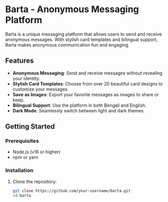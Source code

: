 # Barta - Anonymous Messaging Platform

Barta is a unique messaging platform that allows users to send and receive anonymous messages. With stylish card templates and bilingual support, Barta makes anonymous communication fun and engaging.

## Features

- **Anonymous Messaging**: Send and receive messages without revealing your identity.
- **Stylish Card Templates**: Choose from over 20 beautiful card designs to customize your messages.
- **Save as Images**: Export your favorite messages as images to share or keep.
- **Bilingual Support**: Use the platform in both Bengali and English.
- **Dark Mode**: Seamlessly switch between light and dark themes.

## Getting Started

### Prerequisites

- Node.js (v16 or higher)
- npm or yarn

### Installation

1. Clone the repository:
   ```bash
   git clone https://github.com/your-username/barta.git
   cd barta